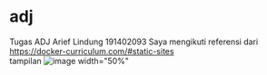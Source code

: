 # adj
Tugas ADJ Arief Lindung 191402093
Saya mengikuti referensi dari https://docker-curriculum.com/#static-sites
<br>
tampilan
![image  width="50%"](https://i.ibb.co/2ZFZ9GH/image.png)
